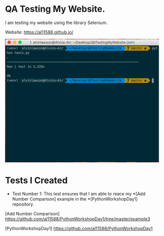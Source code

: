 # QA Testing My Website.

I am testing my website using the library Selenium.

Website: https://al11588.github.io/

![Image of Test](https://raw.githubusercontent.com/al11588/QATestingMyWebsite/master/tests.png?token=AFM1uDMIdZPPKJuesum-Ctdx1vXcDMXeks5YmXRFwA%3D%3D)

# Tests I Created

* Test Number 1: This test ensures that I am able to reace my *[Add Number Comparison] example in the *[PythonWorkshopDay1] repository.


[Add Number Comparison] https://github.com/al11588/PythonWorkshopDay1/tree/master/example3

[PythonWorkshopDay1] https://github.com/al11588/PythonWorkshopDay1